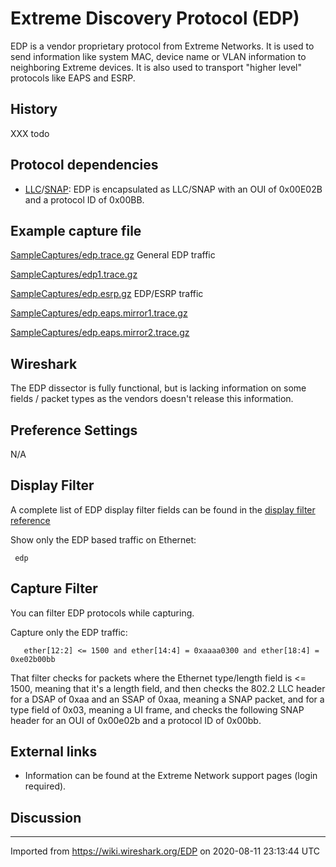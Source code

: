 # Extreme Discovery Protocol (EDP)

EDP is a vendor proprietary protocol from Extreme Networks. It is used to send information like system MAC, device name or VLAN information to neighboring Extreme devices. It is also used to transport "higher level" protocols like EAPS and ESRP.

## History

XXX todo

## Protocol dependencies

  - [LLC](/LLC)/[SNAP](/SNAP): EDP is encapsulated as LLC/SNAP with an OUI of 0x00E02B and a protocol ID of 0x00BB.

## Example capture file

[SampleCaptures/edp.trace.gz](uploads/__moin_import__/attachments/SampleCaptures/edp.trace.gz) General EDP traffic

[SampleCaptures/edp1.trace.gz](uploads/__moin_import__/attachments/SampleCaptures/edp1.trace.gz)

[SampleCaptures/edp.esrp.gz](uploads/__moin_import__/attachments/SampleCaptures/edp.esrp.gz) EDP/ESRP traffic

[SampleCaptures/edp.eaps.mirror1.trace.gz](uploads/__moin_import__/attachments/SampleCaptures/edp.eaps.mirror1.trace.gz)

[SampleCaptures/edp.eaps.mirror2.trace.gz](uploads/__moin_import__/attachments/SampleCaptures/edp.eaps.mirror2.trace.gz)

## Wireshark

The EDP dissector is fully functional, but is lacking information on some fields / packet types as the vendors doesn't release this information.

## Preference Settings

N/A

## Display Filter

A complete list of EDP display filter fields can be found in the [display filter reference](http://www.wireshark.org/docs/dfref/protofirstletter/proto.html)

Show only the EDP based traffic on Ethernet:

``` 
 edp 
```

## Capture Filter

You can filter EDP protocols while capturing.

Capture only the EDP traffic:

``` 
   ether[12:2] <= 1500 and ether[14:4] = 0xaaaa0300 and ether[18:4] = 0xe02b00bb 
```

That filter checks for packets where the Ethernet type/length field is \<= 1500, meaning that it's a length field, and then checks the 802.2 LLC header for a DSAP of 0xaa and an SSAP of 0xaa, meaning a SNAP packet, and for a type field of 0x03, meaning a UI frame, and checks the following SNAP header for an OUI of 0x00e02b and a protocol ID of 0x00bb.

## External links

  - Information can be found at the Extreme Network support pages (login required).

## Discussion

---

Imported from https://wiki.wireshark.org/EDP on 2020-08-11 23:13:44 UTC
